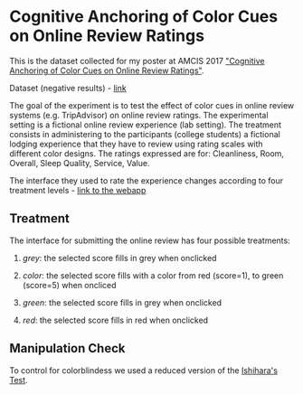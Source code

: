 # Cognitive Anchoring of Color Cues on Online Review Ratings

This is the dataset collected for my poster at AMCIS 2017 ["Cognitive Anchoring of Color Cues on Online Review Ratings"](http://aisel.aisnet.org/amcis2017/HumanCI/Presentations/2/).

Dataset (negative results) - [link](https://github.com/DarioBoh/data/tree/master/colorAnchors)

The goal of the experiment is to test the effect of color cues in online review systems (e.g. TripAdvisor) on online review ratings. The experimental setting is a fictional online review experience (lab setting). The treatment consists in administering to the participants (college students) a fictional lodging experience that they have to review using rating scales with different color designs. The ratings expressed are for: Cleanliness, Room, Overall, Sleep Quality, Service, Value. 

The interface they used to rate the experience changes according to four treatment levels - [link to the webapp](https://dds.cct.lsu.edu/ddslab/websiteAMCIS2017/)


## Treatment

The interface for submitting the online review has four possible treatments:

1. *grey*: the selected score fills in grey when onclicked

2. *color*: the selected score fills with a color from red (score=1), to green (score=5) when oncliced

3. *green*: the selected score fills in grey when onclicked

4. *red*: the selected score fills in red when onclicked


## Manipulation Check

To control for colorblindess we used a reduced version of the [Ishihara's Test](http://www.colour-blindness.com/colour-blindness-tests/ishihara-colour-test-plates/).



